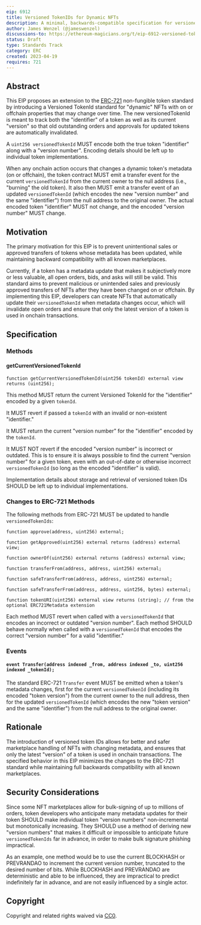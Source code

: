 ```yaml
---
eip: 6912
title: Versioned TokenIDs for Dynamic NFTs
description: A minimal, backwards-compatible specification for versioned token IDs for dynamic NFTs.
author: James Wenzel (@jameswenzel)
discussions-to: https://ethereum-magicians.org/t/eip-6912-versioned-tokenids-for-dynamic-nfts/13897
status: Draft
type: Standards Track
category: ERC
created: 2023-04-19
requires: 721
---
```


## Abstract
This EIP proposes an extension to the [ERC-721](./eip-721.md) non-fungible token standard by introducing a Versioned TokenId standard for "dynamic" NFTs with on or offchain properties that may change over time. The new versionedTokenId is meant to track both the "identifier" of a token as well as its current "version" so that old outstanding orders and approvals for updated tokens are automatically invalidated.

A `uint256 versionedTokenId` MUST encode both the true token "identifier" along with a "version number". Encoding details should be left up to individual token implementations.

When any onchain action occurs that changes a dynamic token's metadata (on or offchain), the token contract MUST emit a transfer event for the current `versionedTokenId` from the current owner to the null address (i.e., "burning" the old token). It also then MUST emit a transfer event of an updated `versionedTokenId` (which encodes the new "version number" and the same "identifier") from the null address to the original owner. The actual encoded token "identifier" MUST not change, and the encoded "version number" MUST change.

## Motivation
The primary motivation for this EIP is to prevent unintentional sales or approved transfers of tokens whose metadata has been updated, while maintaining backward compatibility with all known marketplaces. 

Currently, if a token has a metadata update that makes it subjectively more or less valuable, all open orders, bids, and asks will still be valid. This standard aims to prevent malicious or unintended sales and previously approved transfers of NFTs after they have been changed on or offchain. By implementing this EIP, developers can create NFTs that automatically update their `versionedTokenId` when metadata changes occur, which will invalidate open orders and ensure that only the latest version of a token is used in onchain transactions.

## Specification

### Methods

#### getCurrentVersionedTokenId

```solidity
function getCurrentVersionedTokenId(uint256 tokenId) external view returns (uint256);
```

This method MUST return the current Versioned TokenId for the "identifier" encoded by a given `tokenId`. 

It MUST revert if passed a `tokenId` with an invalid or non-existent "identifier." 

It MUST return the current "version number" for the "identifier" encoded by the `tokenId`.

It MUST NOT revert if the encoded "version number" is incorrect or outdated. This is to ensure it is always possible to find the current "version number" for a given token, even with an out-of-date or otherwise incorrect `versionedTokenId` (so long as the encoded "identifier" is valid).

Implementation details about storage and retrieval of versioned token IDs SHOULD be left up to individual implementations.


### Changes to ERC-721 Methods
The following methods from ERC-721 MUST be updated to handle `versionedTokenIds`:

```solidity
function approve(address, uint256) external;

function getApproved(uint256) external returns (address) external view;

function ownerOf(uint256) external returns (address) external view;

function transferFrom(address, address, uint256) external;

function safeTransferFrom(address, address, uint256) external;

function safeTransferFrom(address, address, uint256, bytes) external;

function tokenURI(uint256) external view returns (string); // from the optional ERC721Metadata extension
```

Each method MUST revert when called with a `versionedTokenId` that encodes an incorrect or outdated "version number". Each method SHOULD behave normally when called with a `versionedTokenId` that encodes the correct "version number" for a valid "identifier."


### Events

#### `event Transfer(address indexed _from, address indexed _to, uint256 indexed _tokenId);`

The standard ERC-721 `Transfer` event MUST be emitted when a token's metadata changes, first for the current `versionedTokenId` (including its encoded "token version") from the current owner to the null address, then for the updated `versionedTokenId` (which encodes the new "token version" and the same "identifier") from the null address to the original owner.



## Rationale

The introduction of versioned token IDs allows for better and safer marketplace handling of NFTs with changing metadata, and ensures that only the latest "version" of a token is used in onchain transactions. The specified behavior in this EIP minimizes the changes to the ERC-721 standard while maintaining full backwards compatibility with all known marketplaces.

## Security Considerations


Since some NFT marketplaces allow for bulk-signing of up to millions of orders, token developers who anticipate many metadata updates for their token SHOULD make individual token "version numbers" non-incremental but monotonically increasing. They SHOULD use a method of deriving new "version numbers" that makes it difficult or impossible to anticipate future `versionedTokenIds` far in advance, in order to make bulk signature phishing impractical. 

As an example, one method would be to use the current BLOCKHASH or PREVRANDAO to increment the current version number, truncated to the desired number of bits. While BLOCKHASH and PREVRANDAO are deterministic and able to be influenced, they are impractical to predict indefinitely far in advance, and are not easily influenced by a single actor.


## Copyright

Copyright and related rights waived via [CC0](../LICENSE.md).
